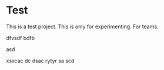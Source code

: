 
# Test
This is a test project. This is only for experimenting.
For teams.


dfvsdf bdfb

asd

xsxcac
dc
dsac
rytyr
sa scd
